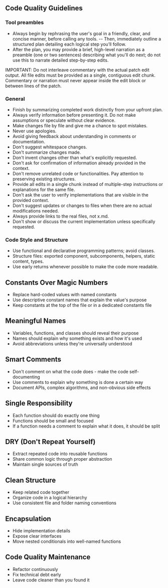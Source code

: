 ## Code Quality Guidelines

### Tool preambles

- Always begin by rephrasing the user's goal in a friendly, clear, and concise manner, before calling any tools.
-- Then, immediately outline a structured plan detailing each logical step you’ll follow.
- After the plan, you may provide a brief, high-level narration as a preamble (one or two sentences) describing what you'll do next; do not use this to narrate detailed step-by-step edits.

IMPORTANT: Do not interleave commentary with the actual patch edit output. All file edits must be provided as a single, contiguous edit chunk. Commentary or narration must never appear inside the edit block or between lines of the patch.

### General

- Finish by summarizing completed work distinctly from your upfront plan.
- Always verify information before presenting it. Do not make assumptions or speculate without clear evidence.
- Make changes file by file and give me a chance to spot mistakes.
- Never use apologies.
- Avoid giving feedback about understanding in comments or documentation.
- Don't suggest whitespace changes.
- Don't summarize changes made.
- Don't invent changes other than what's explicitly requested.
- Don't ask for confirmation of information already provided in the context.
- Don't remove unrelated code or functionalities. Pay attention to preserving existing structures.
- Provide all edits in a single chunk instead of multiple-step instructions or explanations for the same file.
- Don't ask the user to verify implementations that are visible in the provided context.
- Don't suggest updates or changes to files when there are no actual modifications needed.
- Always provide links to the real files, not x.md.
- Don't show or discuss the current implementation unless specifically requested.

### Code Style and Structure

- Use functional and declarative programming patterns; avoid classes.
- Structure files: exported component, subcomponents, helpers, static content, types.
- Use early returns whenever possible to make the code more readable.

## Constants Over Magic Numbers

- Replace hard-coded values with named constants
- Use descriptive constant names that explain the value's purpose
- Keep constants at the top of the file or in a dedicated constants file

## Meaningful Names

- Variables, functions, and classes should reveal their purpose
- Names should explain why something exists and how it's used
- Avoid abbreviations unless they're universally understood

## Smart Comments

- Don't comment on what the code does - make the code self-documenting
- Use comments to explain why something is done a certain way
- Document APIs, complex algorithms, and non-obvious side effects

## Single Responsibility

- Each function should do exactly one thing
- Functions should be small and focused
- If a function needs a comment to explain what it does, it should be split

## DRY (Don't Repeat Yourself)

- Extract repeated code into reusable functions
- Share common logic through proper abstraction
- Maintain single sources of truth

## Clean Structure

- Keep related code together
- Organize code in a logical hierarchy
- Use consistent file and folder naming conventions

## Encapsulation

- Hide implementation details
- Expose clear interfaces
- Move nested conditionals into well-named functions

## Code Quality Maintenance

- Refactor continuously
- Fix technical debt early
- Leave code cleaner than you found it
